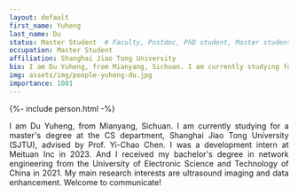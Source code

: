 ```yaml
---
layout: default
first_name: Yuheng
last_name: Du
status: Master Student  # Faculty, Postdoc, PhD student, Master student, Undergraduate student, Alumni
occupation: Master Student
affiliation: Shanghai Jiao Tong University
bio: I am Du Yuheng, from Mianyang, Sichuan. I am currently studying for a master's degree at the CS department, Shanghai Jiao Tong University (SJTU), advised by Prof. Yi-Chao Chen. I was a development intern at Meituan Inc in 2023. And I received my bachelor's degree in network engineering from the University of Electronic Science and Technology of China in 2021. My main research interests are ultrasound imaging and data enhancement. Welcome to communicate!
img: assets/img/people-yuheng-du.jpg
importance: 1001
---
```


{%- include person.html -%}

<p align="justify">
I am Du Yuheng, from Mianyang, Sichuan. I am currently studying for a master's degree at the CS department, Shanghai Jiao Tong University (SJTU), advised by Prof. Yi-Chao Chen. I was a development intern at Meituan Inc in 2023. And I received my bachelor's degree in network engineering from the University of Electronic Science and Technology of China in 2021. My main research interests are ultrasound imaging and data enhancement. Welcome to communicate!
</p>
